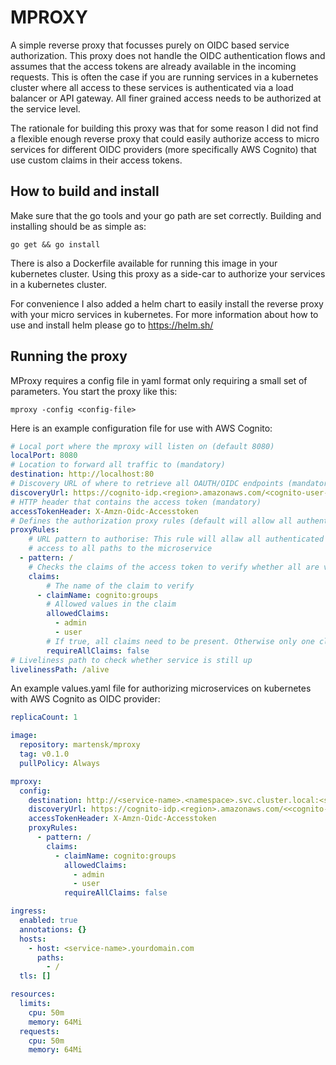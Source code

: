 # MPROXY
A simple reverse proxy that focusses purely on OIDC based service authorization. This proxy does not handle the OIDC 
authentication flows and assumes that the access tokens are already available in the incoming requests. This is often
the case if you are running services in a kubernetes cluster where all access to these services is authenticated via a 
load balancer or API gateway. All finer grained access needs to be authorized at the service level.

The rationale for building this proxy was that for some reason I did not find a flexible enough reverse proxy that 
could easily authorize access to micro services for different OIDC providers (more specifically AWS Cognito) that 
use custom claims in their access tokens.

## How to build and install
Make sure that the go tools and your go path are set correctly. Building and installing should be as simple as:
```shell script
go get && go install
```
There is also a Dockerfile available for running this image in your kubernetes cluster. Using this proxy as a side-car
to authorize your services in a kubernetes cluster.

For convenience I also added a helm chart to easily install the reverse proxy with your micro services in kubernetes.
For more information about how to use and install helm please go to https://helm.sh/

## Running the proxy
MProxy requires a config file in yaml format only requiring a small set of parameters. You start the proxy like this:
```shell script
mproxy -config <config-file>
```
Here is an example configuration file for use with AWS Cognito:
```yaml
# Local port where the mproxy will listen on (default 8080)
localPort: 8080
# Location to forward all traffic to (mandatory)
destination: http://localhost:80
# Discovery URL of where to retrieve all OAUTH/OIDC endpoints (mandatory)
discoveryUrl: https://cognito-idp.<region>.amazonaws.com/<cognito-user-pool-id>
# HTTP header that contains the access token (mandatory)
accessTokenHeader: X-Amzn-Oidc-Accesstoken
# Defines the authorization proxy rules (default will allow all authenticated traffic)
proxyRules:
    # URL pattern to authorise: This rule will allaw all authenticated users that are in the cognito group admin OR user 
    # access to all paths to the microservice 
  - pattern: /
    # Checks the claims of the access token to verify whether all are valid
    claims:
        # The name of the claim to verify
      - claimName: cognito:groups
        # Allowed values in the claim
        allowedClaims:
          - admin
          - user
        # If true, all claims need to be present. Otherwise only one claim is required
        requireAllClaims: false
# Liveliness path to check whether service is still up
livelinessPath: /alive
```

An example values.yaml file for authorizing microservices on kubernetes with AWS Cognito as OIDC provider:
```yaml
replicaCount: 1

image:
  repository: martensk/mproxy
  tag: v0.1.0
  pullPolicy: Always

mproxy:
  config:
    destination: http://<service-name>.<namespace>.svc.cluster.local:<service-port>
    discoveryUrl: https://cognito-idp.<region>.amazonaws.com/<<cognito-user-pool-id>>
    accessTokenHeader: X-Amzn-Oidc-Accesstoken
    proxyRules:
      - pattern: /
        claims:
          - claimName: cognito:groups
            allowedClaims:
              - admin
              - user
            requireAllClaims: false

ingress:
  enabled: true
  annotations: {}
  hosts:
    - host: <service-name>.yourdomain.com
      paths:
        - /
  tls: []

resources:
  limits:
    cpu: 50m
    memory: 64Mi
  requests:
    cpu: 50m
    memory: 64Mi
```
